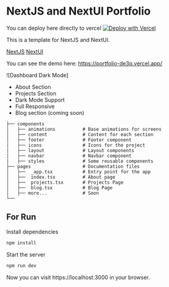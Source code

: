 # NextJS and NextUI Portfolio

You can deploy here directly to vercel [![Deploy with Vercel](https://vercel.com/button)](https://vercel.com/import/project?template=https://github.com/Siumauricio/portfolio)

This is a template for NextJS and NextUI. 

[NextJS](https://nextjs.org/) 
[NextUI](https://nextui.org/)

You can see the demo here: https://portfolio-de3p.vercel.app/

![Dashboard Dark Mode]


- About Section
- Projects Section
- Dark Mode Support
- Full Responsive
- Blog section (coming soon)


```
├── components
│   ├── animations          # Base animations for screens
│   ├── content             # Content for each section
│   ├── footer              # Footer component
|   ├── icons               # Icons for the project
|   ├── layout              # Layout components
|   ├── navbar              # Navbar component
|   ├── styles              # Some reusable components
├── pages                   # Documentation files 
│   ├──  _app.tsx           # Entry point for the app
│   ├──  index.tsx          # About page
│   ├──  projects.tsx       # Projects Page
│   ├──  blog.tsx           # Blog Page
│   ├── more...             # Soon
└──
```
## For Run

Install dependencies

    
```bash
npm install
```

Start the server
        
```bash
npm run dev
```

Now you can visit https://localhost:3000 in your browser.
